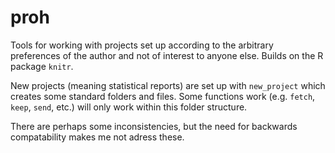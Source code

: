 proh
====

Tools for working with projects set up according to the arbitrary preferences
of the author and not of interest to anyone else. Builds on the R package `knitr`.

New projects (meaning statistical reports) are set up with `new_project` which
creates some standard folders and files. Some functions work (e.g. `fetch`,
`keep`, `send`, etc.) will only work within this folder structure.

There are perhaps some inconsistencies, but the need for backwards compatability
makes me not adress these.
